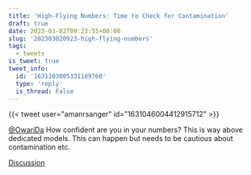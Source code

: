 ```yaml
---
title: 'High-Flying Numbers: Time to Check for Contamination'
draft: true
date: 2023-03-02T09:23:55+00:00
slug: '202303020923-high-flying-numbers'
tags:
  - tweets
is_tweet: true
tweet_info:
  id: '1631103005331189760'
  type: 'reply'
  is_thread: False
---
```




{{< tweet user="amanrsanger" id="1631046004412915712" >}}

[@OwariDa](https://x.com/OwariDa) How confident are you in your numbers? This is way above dedicated models. This can happen but needs to be cautious about contamination etc.

[Discussion](https://x.com/sytelus/status/1631103005331189760)
